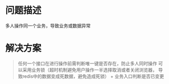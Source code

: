 # 问题描述
多人操作同一个业务，导致业务或数据异常

# 解决方案
>任何一个接口在进行操作前需判断唯一键是否存在，防止多人同时操作
>可以采用业务锁（超时机制避免用户操作一半选择取消或者关闭浏览器，
>导致redis中的数据变成死数据，避免造成死锁） + 业务入口判断是否已变更